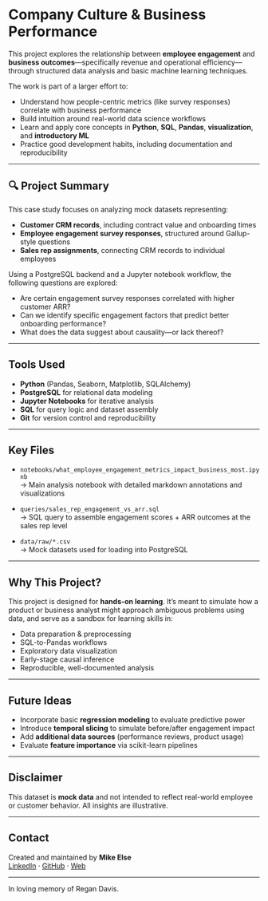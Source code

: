 # Company Culture & Business Performance

This project explores the relationship between **employee engagement** and **business outcomes**—specifically revenue and operational efficiency—through structured data analysis and basic machine learning techniques.

The work is part of a larger effort to:
- Understand how people-centric metrics (like survey responses) correlate with business performance
- Build intuition around real-world data science workflows
- Learn and apply core concepts in **Python**, **SQL**, **Pandas**, **visualization**, and **introductory ML**
- Practice good development habits, including documentation and reproducibility

---

## 🔍 Project Summary

This case study focuses on analyzing mock datasets representing:

- **Customer CRM records**, including contract value and onboarding times  
- **Employee engagement survey responses**, structured around Gallup-style questions  
- **Sales rep assignments**, connecting CRM records to individual employees

Using a PostgreSQL backend and a Jupyter notebook workflow, the following questions are explored:

- Are certain engagement survey responses correlated with higher customer ARR?
- Can we identify specific engagement factors that predict better onboarding performance?
- What does the data suggest about causality—or lack thereof?

---

## Tools Used

- **Python** (Pandas, Seaborn, Matplotlib, SQLAlchemy)
- **PostgreSQL** for relational data modeling
- **Jupyter Notebooks** for iterative analysis
- **SQL** for query logic and dataset assembly
- **Git** for version control and reproducibility

---

## Key Files

- `notebooks/what_employee_engagement_metrics_impact_business_most.ipynb`  
  → Main analysis notebook with detailed markdown annotations and visualizations

- `queries/sales_rep_engagement_vs_arr.sql`  
  → SQL query to assemble engagement scores + ARR outcomes at the sales rep level

- `data/raw/*.csv`  
  → Mock datasets used for loading into PostgreSQL

---

## Why This Project?

This project is designed for **hands-on learning**. It’s meant to simulate how a product or business analyst might approach ambiguous problems using data, and serve as a sandbox for learning skills in:

- Data preparation & preprocessing  
- SQL-to-Pandas workflows  
- Exploratory data visualization  
- Early-stage causal inference  
- Reproducible, well-documented analysis

---

## Future Ideas

- Incorporate basic **regression modeling** to evaluate predictive power
- Introduce **temporal slicing** to simulate before/after engagement impact
- Add **additional data sources** (performance reviews, product usage)
- Evaluate **feature importance** via scikit-learn pipelines

---

## Disclaimer

This dataset is **mock data** and not intended to reflect real-world employee or customer behavior. All insights are illustrative.

---

## Contact

Created and maintained by **Mike Else**  
[LinkedIn](https://www.linkedin.com/in/mike-else-462a8a20) · [GitHub](https://github.com/mikElse) · [Web](https://www.mikelse.com)

---

In loving memory of Regan Davis.
